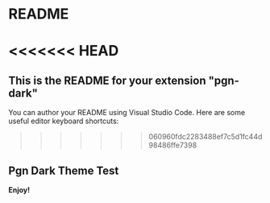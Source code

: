 # README
<<<<<<< HEAD
=======
## This is the README for your extension "pgn-dark"
You can author your README using Visual Studio Code.  Here are some useful editor keyboard shortcuts:
>>>>>>> 060960fdc2283488ef7c5d1fc44d98486ffe7398

## Pgn Dark Theme Test

**Enjoy!**
